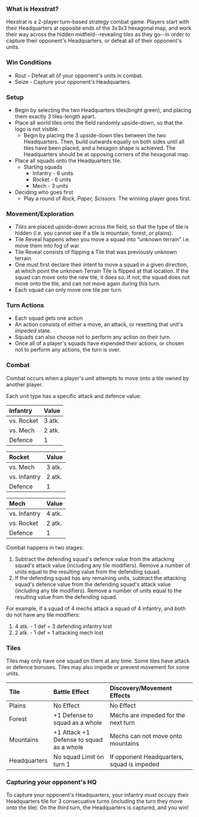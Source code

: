 ### What is Hexstrat?
Hexstrat is a 2-player turn-based strategy combat game. Players start with their Headquarters at opposite ends of the 3x3x3 hexagonal map, and work their way across the hidden midfield--revealing tiles as they go--in order to capture their opponent's Headquarters, or defeat all of their opponent's units.

### Win Conditions
* Rout - Defeat all of your opponent's units in combat.
* Seize - Capture your opponent's Headquarters.

### Setup
* Begin by selecting the two Headquarters tiles(bright green), and placing them exactly 3 tiles-length apart.
* Place all world tiles onto the field randomly upside-down, so that the logo is not visible.
  * Begin by placing the 3 upside-down tiles between the two Headquarters. Then, build outwards equally on both sides until all tiles have been placed, and a hexagon shape is achieved. The Headquarters should be at opposing corners of the hexagonal map.
* Place all squads onto the Headquarters tile.
  * Starting squads
    * Infantry - 6 units
    * Rocket - 6 units
    * Mech - 3 units
* Deciding who goes first
  * Play a round of _Rock, Paper, Scissors_. The winning player goes first.

### Movement/Exploration
* _Tiles_ are placed upside-down across the field, so that the type of tile is hidden (i.e. you cannot see if a tile is mountain, forest, or plains).
* Tile Reveal happens when you move a squad into “unknown terrain” i.e. move them into fog of war
* Tile Reveal consists of flipping a Tile that was previously unknown terrain.
* One must first declare their intent to move a squad in a given direction, at which point the unknown Terrain Tile is flipped at that location. If the squad can move onto the new tile, it does so. If not, the squad does not move onto the tile, and can not move again during this turn.
* Each squad can only move one tile per turn.

### Turn Actions
* Each squad gets one action
* An action consists of either a move, an attack, or resetting that unit's _impeded_ state.
* Squads can also choose not to perform any action on their turn.
* Once all of a player's squads have expended their actions, or chosen not to perform any actions, the turn is over.

### Combat

Combat occurs when a player's unit attempts to move onto a tile owned by another player.

Each unit type has a specific attack and defence value:

| Infantry   | Value  |
| :--------- | :----- |
| vs. Rocket | 3 atk. |
| vs. Mech   | 2 atk. |
| Defence    | 1      |

| Rocket | Value  |
| :--------- | :----- |
| vs. Mech | 3 atk. |
| vs. Infantry | 2 atk. |
| Defence    | 1      |

|  Mech  | Value  |
| :--------- | :----- |
| vs. Infantry | 4 atk. |
| vs. Rocket  | 2 atk. |
| Defence    | 1      |

Combat happens in two stages:

1. Subtract the defending squad's defence value from the attacking squad's attack value (including any tile modifiers). Remove a number of units equal to the resulting value from the defending squad.
2. If the defending squad has any remaining units, subtract the attacking squad's defence value from the defending squad's attack value (including any tile modifiers). Remove a number of units equal to the resulting value from the defending squad.

For example, if a squad of 4 mechs attack a squad of 4 infantry, and both do not have any tile modifiers:
1. 4 atk. - 1 def = 3 defending infantry lost
2. 2 atk. - 1 def = 1 attacking mech lost

### Tiles

Tiles may only have one squad on them at any time. Some tiles have attack or defence bonuses. Tiles may also impede or prevent movement for some units.

 | Tile     | Battle Effect                           | Discovery/Movement Effects                                 |
 | :------- | :-------------------------------------- | :----------------                                 |
 |  Plains  |  No Effect                              | No Effect                                         |
 |  Forest  | +1 Defense to squad as a whole          | Mechs are impeded for the next turn |
 | Mountains| +1 Attack +1 Defense to squad as a whole| Mechs can not move onto mountains |
 | Headquarters     |  No squad Limit on turn 1                | If opponent Headquarters, squad is impeded                    |

 ### Capturing your opponent's HQ

To capture your opponent's Headquarters, your infantry must occupy their Headquarters tile for 3 consecuative turns (including the turn they move onto the tile). On the third turn, the Headquarters is captured, and you win!
